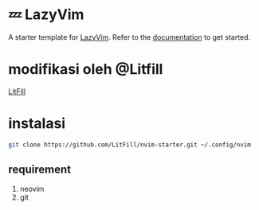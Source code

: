 # 💤 LazyVim

A starter template for [LazyVim](https://github.com/LazyVim/LazyVim).
Refer to the [documentation](https://lazyvim.github.io/installation) to get started.

# modifikasi oleh @Litfill

[LitFill](https://github.com/LitFill)

# instalasi

```sh 
git clone https://github.com/LitFill/nvim-starter.git ~/.config/nvim
```


## requirement

1. neovim
1. git

